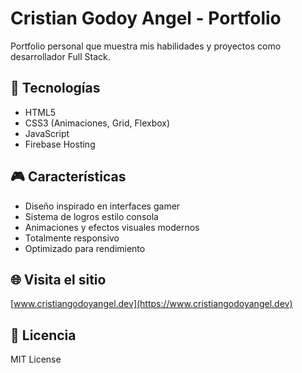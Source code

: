 # Cristian Godoy Angel - Portfolio

Portfolio personal que muestra mis habilidades y proyectos como desarrollador Full Stack.

## 🚀 Tecnologías

- HTML5
- CSS3 (Animaciones, Grid, Flexbox)
- JavaScript
- Firebase Hosting

## 🎮 Características

- Diseño inspirado en interfaces gamer
- Sistema de logros estilo consola
- Animaciones y efectos visuales modernos
- Totalmente responsivo
- Optimizado para rendimiento

## 🌐 Visita el sitio

[www.cristiangodoyangel.dev](https://www.cristiangodoyangel.dev)

## 📝 Licencia

MIT License
